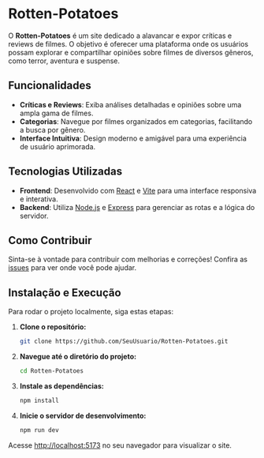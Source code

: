 
# Rotten-Potatoes

O **Rotten-Potatoes** é um site dedicado a alavancar e expor críticas e reviews de filmes. O objetivo é oferecer uma plataforma onde os usuários possam explorar e compartilhar opiniões sobre filmes de diversos gêneros, como terror, aventura e suspense.

## Funcionalidades

- **Críticas e Reviews**: Exiba análises detalhadas e opiniões sobre uma ampla gama de filmes.
- **Categorias**: Navegue por filmes organizados em categorias, facilitando a busca por gênero.
- **Interface Intuitiva**: Design moderno e amigável para uma experiência de usuário aprimorada.

## Tecnologias Utilizadas

- **Frontend**: Desenvolvido com [React](https://reactjs.org/) e [Vite](https://vitejs.dev/) para uma interface responsiva e interativa.
- **Backend**: Utiliza [Node.js](https://nodejs.org/) e [Express](https://expressjs.com/) para gerenciar as rotas e a lógica do servidor.

## Como Contribuir

Sinta-se à vontade para contribuir com melhorias e correções! Confira as [issues](https://github.com/MartinesEmanuel/Rotten-Potatoes/issues) para ver onde você pode ajudar.

## Instalação e Execução

Para rodar o projeto localmente, siga estas etapas:

1. **Clone o repositório:**
   ```bash
   git clone https://github.com/SeuUsuario/Rotten-Potatoes.git
   ```
   
2. **Navegue até o diretório do projeto:**
   ```bash
   cd Rotten-Potatoes
   ```

3. **Instale as dependências:**
   ```bash
   npm install
   ```

4. **Inicie o servidor de desenvolvimento:**
   ```bash
   npm run dev
   ```

Acesse [http://localhost:5173](http://localhost:5173) no seu navegador para visualizar o site.


